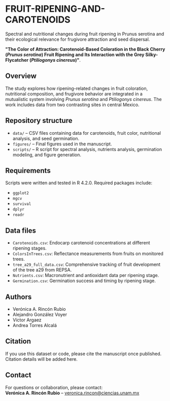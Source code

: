 # FRUIT-RIPENING-AND-CAROTENOIDS
Spectral and nutritional changes during fruit ripening in Prunus serotina and their ecological relevance for frugivore attraction and seed dispersal.

**"The Color of Attraction: Carotenoid-Based Coloration in the Black Cherry (*Prunus serotina*) Fruit Ripening and Its Interaction with the Grey Silky-Flycatcher (*Ptiliogonys cinereus*)"**.

##  Overview

The study explores how ripening-related changes in fruit coloration, nutritional composition, and frugivore behavior are integrated in a mutualistic system involving *Prunus serotina* and *Ptiliogonys cinereus*. The work includes data from two contrasting sites in central Mexico.

## Repository structure

- `data/` – CSV files containing data for carotenoids, fruit color, nutritional analysis, and seed germination.
- `figures/` – Final figures used in the manuscript.
- `scripts/` – R script for spectral analysis, nutrients analysis, germination modeling, and figure generation.

## Requirements

Scripts were written and tested in R 4.2.0. Required packages include:
- `ggplot2`
- `mgcv`
- `survival`
- `dplyr`
- `readr`

## Data files

- `Carotenoids.csv`: Endocarp carotenoid concentrations at different ripening stages.
- `ColorsInTrees.csv`: Reflectance measurements from fruits on monitored trees.
- `tree_a29_full_data.csv`: Comprehensive tracking of fruit development of the tree a29 from REPSA.
- `Nutrients.csv`: Macronutrient and antioxidant data per ripening stage.
- `Germination.csv`: Germination success and timing by ripening stage.

## Authors

- Verónica A. Rincón Rubio  
- Alejandro González Voyer
- Víctor Argaez  
- Andrea Torres Alcalá


## Citation

If you use this dataset or code, please cite the manuscript once published. Citation details will be added here.

## Contact

For questions or collaboration, please contact:  
**Verónica A. Rincón Rubio** – veronica.rincon@ciencias.unam.mx
